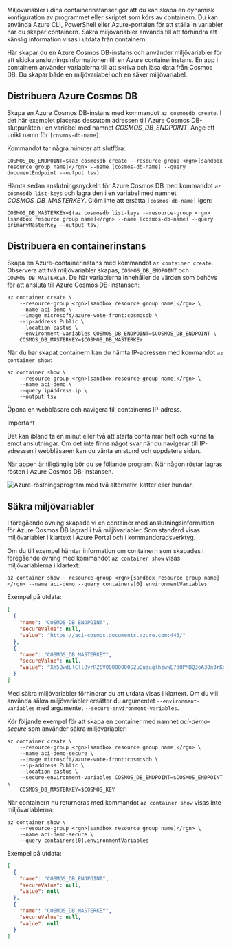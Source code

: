 Miljövariabler i dina containerinstanser gör att du kan skapa en dynamisk konfiguration av programmet eller skriptet som körs av containern. Du kan använda Azure CLI, PowerShell eller Azure-portalen för att ställa in variabler när du skapar containern. Säkra miljövariabler används till att förhindra att känslig information visas i utdata från containern.

Här skapar du en Azure Cosmos DB-instans och använder miljövariabler för att skicka anslutningsinformationen till en Azure containerinstans. En app i containern använder variablerna till att skriva och läsa data från Cosmos DB. Du skapar både en miljövariabel och en säker miljövariabel.

## <a name="deploy-azure-cosmos-db"></a>Distribuera Azure Cosmos DB

Skapa en Azure Cosmos DB-instans med kommandot `az cosmosdb create`. I det här exemplet placeras dessutom adressen till Azure Cosmos DB-slutpunkten i en variabel med namnet *COSMOS_DB_ENDPOINT*. Ange ett unikt namn för `[cosmos-db-name]`.

Kommandot tar några minuter att slutföra:

```azurecli
COSMOS_DB_ENDPOINT=$(az cosmosdb create --resource-group <rgn>[sandbox resource group name]</rgn> --name [cosmos-db-name] --query documentEndpoint --output tsv)
```

Hämta sedan anslutningsnyckeln för Azure Cosmos DB med kommandot `az cosmosdb list-keys` och lagra den i en variabel med namnet *COSMOS_DB_MASTERKEY*. Glöm inte att ersätta `[cosmos-db-name]` igen:

```azurecli
COSMOS_DB_MASTERKEY=$(az cosmosdb list-keys --resource-group <rgn>[sandbox resource group name]</rgn> --name [cosmos-db-name] --query primaryMasterKey --output tsv)
```

## <a name="deploy-a-container-instance"></a>Distribuera en containerinstans

Skapa en Azure-containerinstans med kommandot `az container create`. Observera att två miljövariabler skapas, `COSMOS_DB_ENDPOINT` och `COSMOS_DB_MASTERKEY`. De här variablerna innehåller de värden som behövs för att ansluta till Azure Cosmos DB-instansen:

```azurecli
az container create \
    --resource-group <rgn>[sandbox resource group name]</rgn> \
    --name aci-demo \
    --image microsoft/azure-vote-front:cosmosdb \
    --ip-address Public \
    --location eastus \
    --environment-variables COSMOS_DB_ENDPOINT=$COSMOS_DB_ENDPOINT \
    COSMOS_DB_MASTERKEY=$COSMOS_DB_MASTERKEY
```

När du har skapat containern kan du hämta IP-adressen med kommandot `az container show`:

```azurecli
az container show \
    --resource-group <rgn>[sandbox resource group name]</rgn> \
    --name aci-demo \
    --query ipAddress.ip \
    --output tsv
```

Öppna en webbläsare och navigera till containerns IP-adress. 

> [!IMPORTANT]
> Det kan ibland ta en minut eller två att starta containrar helt och kunna ta emot anslutningar. Om det inte finns något svar när du navigerar till IP-adressen i webbläsaren kan du vänta en stund och uppdatera sidan.

 När appen är tillgänglig bör du se följande program. När någon röstar lagras rösten i Azure Cosmos DB-instansen.

![Azure-röstningsprogram med två alternativ, katter eller hundar.](../media/4-azure-vote.png)

## <a name="secured-environment-variables"></a>Säkra miljövariabler

I föregående övning skapade vi en container med anslutningsinformation för Azure Cosmos DB lagrad i två miljövariabler. Som standard visas miljövariabler i klartext i Azure Portal och i kommandoradsverktyg.

Om du till exempel hämtar information om containern som skapades i föregående övning med kommandot `az container show` visas miljövariablerna i klartext:

```azurecli
az container show --resource-group <rgn>[sandbox resource group name]</rgn> --name aci-demo --query containers[0].environmentVariables
```

Exempel på utdata:

```json
[
  {
    "name": "COSMOS_DB_ENDPOINT",
    "secureValue": null,
    "value": "https://aci-cosmos.documents.azure.com:443/"
  },
  {
    "name": "COSMOS_DB_MASTERKEY",
    "secureValue": null,
    "value": "Xm5BwdLlCllBvrR26V00000000S2uOusuglhzwkE7dOPMBQ3oA30n3rKd8PKA13700000000095ynys863Ghgw=="
  }
]
```

Med säkra miljövariabler förhindrar du att utdata visas i klartext. Om du vill använda säkra miljövariabler ersätter du argumentet `--environment-variables` med argumentet `--secure-environment-variables`.

Kör följande exempel för att skapa en container med namnet *aci-demo-secure* som använder säkra miljövariabler:

```azurecli
az container create \
    --resource-group <rgn>[sandbox resource group name]</rgn> \
    --name aci-demo-secure \
    --image microsoft/azure-vote-front:cosmosdb \
    --ip-address Public \
    --location eastus \
    --secure-environment-variables COSMOS_DB_ENDPOINT=$COSMOS_ENDPOINT \
    COSMOS_DB_MASTERKEY=$COSMOS_KEY
```

När containern nu returneras med kommandot `az container show` visas inte miljövariablerna:

```azurecli
az container show \
    --resource-group <rgn>[sandbox resource group name]</rgn> \
    --name aci-demo-secure \
    --query containers[0].environmentVariables
```

Exempel på utdata:

```json
[
  {
    "name": "COSMOS_DB_ENDPOINT",
    "secureValue": null,
    "value": null
  },
  {
    "name": "COSMOS_DB_MASTERKEY",
    "secureValue": null,
    "value": null
  }
]
```